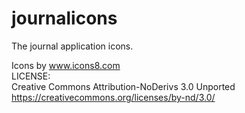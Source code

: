 # journalicons  
The journal application icons.  

Icons by www.icons8.com  
LICENSE:  
Creative Commons Attribution-NoDerivs 3.0 Unported  
https://creativecommons.org/licenses/by-nd/3.0/  
